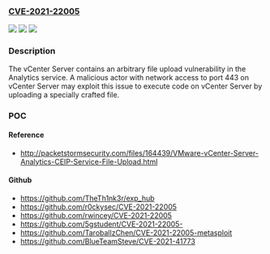### [CVE-2021-22005](https://cve.mitre.org/cgi-bin/cvename.cgi?name=CVE-2021-22005)
![](https://img.shields.io/static/v1?label=Product&message=VMware%20vCenter%20Server%2C%20VMware%20Cloud%20Foundation&color=blue)
![](https://img.shields.io/static/v1?label=Version&message=n%2Fa&color=blue)
![](https://img.shields.io/static/v1?label=Vulnerability&message=File%20upload%20vulnerability&color=brighgreen)

### Description

The vCenter Server contains an arbitrary file upload vulnerability in the Analytics service. A malicious actor with network access to port 443 on vCenter Server may exploit this issue to execute code on vCenter Server by uploading a specially crafted file.

### POC

#### Reference
- http://packetstormsecurity.com/files/164439/VMware-vCenter-Server-Analytics-CEIP-Service-File-Upload.html

#### Github
- https://github.com/TheTh1nk3r/exp_hub
- https://github.com/r0ckysec/CVE-2021-22005
- https://github.com/rwincey/CVE-2021-22005
- https://github.com/5gstudent/CVE-2021-22005-
- https://github.com/TaroballzChen/CVE-2021-22005-metasploit
- https://github.com/BlueTeamSteve/CVE-2021-41773

